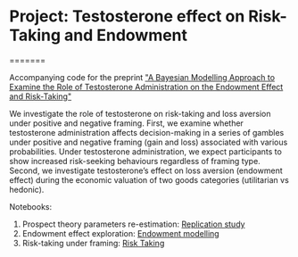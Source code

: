 # Project: Testosterone effect on Risk-Taking and Endowment  

=======

Accompanying code for the preprint ["A Bayesian Modelling Approach to Examine the Role of Testosterone Administration on the Endowment Effect and Risk-Taking"](https://psyarxiv.com/c37e4) 

We investigate the role of testosterone on risk-taking and loss aversion under positive and negative framing. First, we examine whether testosterone administration affects decision-making in a series of gambles under positive and negative framing (gain and loss) associated with various probabilities. Under testosterone administration, we expect participants to show increased risk-seeking behaviours regardless of framing type. 
Second, we investigate testosterone’s effect on loss aversion (endowment effect) during the economic valuation of two goods categories (utilitarian vs hedonic). 

Notebooks:
1) Prospect theory parameters re-estimation: [Replication study](https://github.com/iknyazeva/RiskTestosterone/blob/master/Rieskamp_replication.ipynb)
2) Endowment effect exploration: [Endowment modelling](https://github.com/iknyazeva/RiskTestosterone/blob/master/Endowment_v2.0.ipynb)
3) Risk-taking under framing: [Risk Taking](https://github.com/iknyazeva/RiskTestosterone/blob/master/RiskTakingTestosteroneEffectsCovariates.ipynb)

